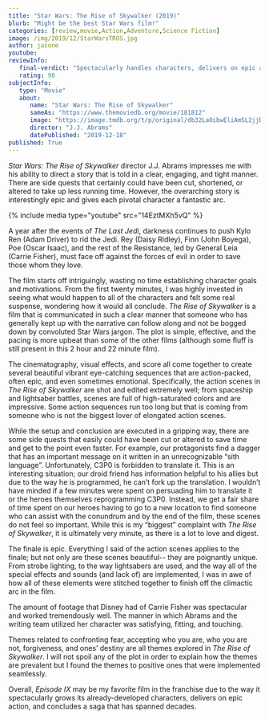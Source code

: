 ```yaml
---
title: "Star Wars: The Rise of Skywalker (2019)"
blurb: "Might be the best Star Wars film!"
categories: [review,movie,Action,Adventure,Science Fiction]
image: /img/2019/12/StarWarsTROS.jpg
author: jasone
youtube: 
reviewInfo:
   final-verdict: "Spectacularly handles characters, delivers on epic action, and concludes a saga that has spanned decades."
   rating: 90
subjectInfo:
   type: "Movie"
   about:
      name: "Star Wars: The Rise of Skywalker"
      sameAs: "https://www.themoviedb.org/movie/181812"
      image: "https://image.tmdb.org/t/p/original/db32LaOibwEliAmSL2jjDF6oDdj.jpg"
      director: "J.J. Abrams"
      datePublished: "2019-12-18"
published: True
---
```



*Star Wars: The Rise of Skywalker* director J.J. Abrams impresses me with his ability to direct a story that is told in a clear, engaging, and tight manner. There are side quests that certainly could have been cut, shortened, or altered to take up less running time. However, the overarching story is interestingly epic and gives each pivotal character a fantastic arc.


{% include media type="youtube" src="14EztMXh5vQ" %}


A year after the events of *The Last Jedi*, darkness continues to push Kylo Ren (Adam Driver) to rid the Jedi. Rey (Daisy Ridley), Finn (John Boyega), Poe (Oscar Isaac), and the rest of the Resistance, led by General Leia (Carrie Fisher), must face off against the forces of evil in order to save those whom they love.

The film starts off intriguingly, wasting no time establishing character goals and motivations. From the first twenty minutes, I was highly invested in seeing what would happen to all of the characters and felt some real suspense, wondering how it would all conclude. *The Rise of Skywalker* is a film that is communicated in such a clear manner that someone who has generally kept up with the narrative can follow along and not be bogged down by convoluted Star Wars jargon. The plot is simple, effective, and the pacing is more upbeat than some of the other films (although some fluff is still present in this 2 hour and 22 minute film).

The cinematography, visual effects, and score all come together to create several beautiful vibrant eye-catching sequences that are action-packed, often epic, and even sometimes emotional. Specifically, the action scenes in *The Rise of Skywalker* are shot and edited extremely well; from spaceship and lightsaber battles, scenes are full of high-saturated colors and are impressive. Some action sequences run too long but that is coming from someone who is not the biggest lover of elongated action scenes.

While the setup and conclusion are executed in a gripping way, there are some side quests that easily could have been cut or altered to save time and get to the point even faster. For example, our protagonists find a dagger that has an important message on it written in an unrecognizable “sith language”. Unfortunately, C3P0 is forbidden to translate it. This is an interesting situation; our droid friend has information helpful to his allies but due to the way he is programmed, he can’t fork up the translation. I wouldn’t have minded if a few minutes were spent on persuading him to translate it or the heroes themselves reprogramming C3P0. Instead, we get a fair share of time spent on our heroes having to go to a new location to find someone who can assist with the conundrum and by the end of the film, these scenes do not feel so important. While this is my “biggest” complaint with *The Rise of Skywalker*, it is ultimately very minute, as there is a lot to love and digest.

The finale is epic. Everything I said of the action scenes applies to the finale; but not only are these scenes beautiful-- they are poignantly unique. From strobe lighting, to the way lightsabers are used, and the way all of the special effects and sounds (and lack of) are implemented, I was in awe of how all of these elements were stitched together to finish off the climactic arc in the film. 

The amount of footage that Disney had of Carrie Fisher was spectacular and worked tremendously well. The manner in which Abrams and the writing team utilized her character was satisfying, fitting, and touching. 

Themes related to confronting fear, accepting who you are, who you are not, forgiveness, and ones’ destiny are all themes explored in *The Rise of Skywalker*. I will not spoil any of the plot in order to explain how the themes are prevalent but I found the themes to positive ones that were implemented seamlessly.

Overall, *Episode IX* may be my favorite film in the franchise due to the way it spectacularly grows its already-developed characters, delivers on epic action, and concludes a saga that has spanned decades.
